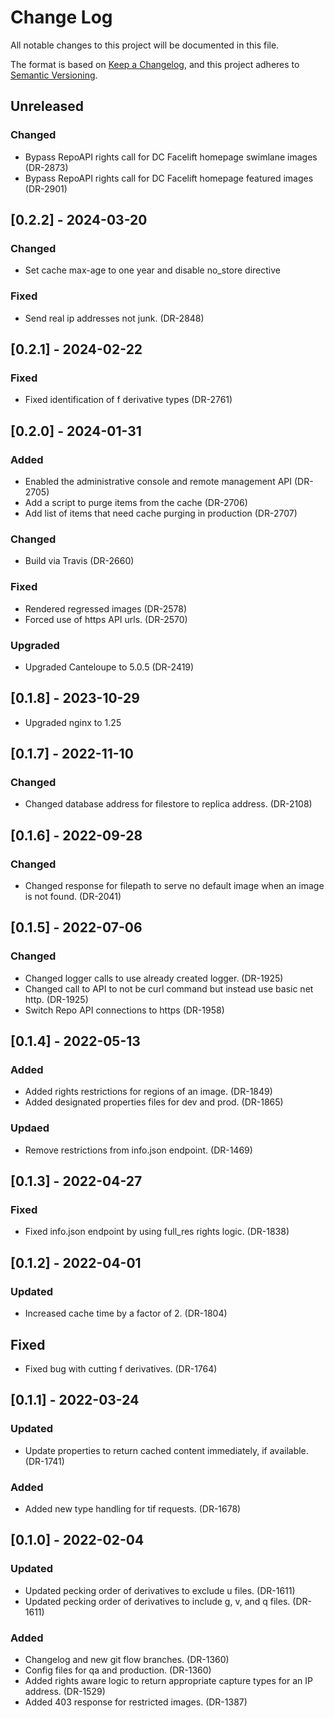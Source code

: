 # Change Log
All notable changes to this project will be documented in this file.

The format is based on [Keep a Changelog](https://keepachangelog.com/en/1.0.0/),
and this project adheres to [Semantic Versioning](https://semver.org/spec/v2.0.0.html).

## Unreleased

### Changed
- Bypass RepoAPI rights call for DC Facelift homepage swimlane images (DR-2873)
- Bypass RepoAPI rights call for DC Facelift homepage featured images (DR-2901)

## [0.2.2] - 2024-03-20

### Changed
- Set cache max-age to one year and disable no_store directive 

### Fixed
- Send real ip addresses not junk. (DR-2848)

## [0.2.1] - 2024-02-22

### Fixed
- Fixed identification of f derivative types (DR-2761)

## [0.2.0] - 2024-01-31

### Added
- Enabled the administrative console and remote management API (DR-2705)
- Add a script to purge items from the cache (DR-2706)
- Add list of items that need cache purging in production (DR-2707)

### Changed
- Build via Travis (DR-2660)

### Fixed
- Rendered regressed images (DR-2578)
- Forced use of https API urls. (DR-2570)

### Upgraded
- Upgraded Canteloupe to 5.0.5 (DR-2419)

## [0.1.8] - 2023-10-29
- Upgraded nginx to 1.25

## [0.1.7] - 2022-11-10

### Changed
- Changed database address for filestore to replica address. (DR-2108)

## [0.1.6] - 2022-09-28

### Changed
- Changed response for filepath to serve no default image when an image is not found. (DR-2041)

## [0.1.5] - 2022-07-06

### Changed
- Changed logger calls to use already created logger. (DR-1925)
- Changed call to API to not be curl command but instead use basic net http. (DR-1925)
- Switch Repo API connections to https (DR-1958)

## [0.1.4] - 2022-05-13

### Added
- Added rights restrictions for regions of an image. (DR-1849)
- Added designated properties files for dev and prod. (DR-1865)

### Updaed
- Remove restrictions from info.json endpoint. (DR-1469)

## [0.1.3] - 2022-04-27

### Fixed
- Fixed info.json endpoint by using full_res rights logic. (DR-1838)

## [0.1.2] - 2022-04-01

### Updated
- Increased cache time by a factor of 2. (DR-1804)

## Fixed
- Fixed bug with cutting f derivatives. (DR-1764)

## [0.1.1] - 2022-03-24

### Updated
- Update properties to return cached content immediately, if available. (DR-1741)

### Added
- Added new type handling for tif requests. (DR-1678)

## [0.1.0] - 2022-02-04

### Updated
- Updated pecking order of derivatives to exclude u files. (DR-1611) 
- Updated pecking order of derivatives to include g, v, and q files. (DR-1611) 

### Added
- Changelog and new git flow branches. (DR-1360)
- Config files for qa and production. (DR-1360)
- Added rights aware logic to return appropriate capture types for an IP address. (DR-1529)
- Added 403 response for restricted images. (DR-1387)

